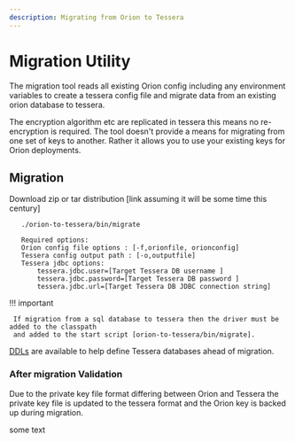 ```yaml
---
description: Migrating from Orion to Tessera
---
```


# Migration Utility

The migration tool reads all existing Orion config including any environment variables 
to create a tessera config file and migrate data from an existing orion database to tessera. 
 

The encryption algorithm etc are replicated in tessera this means no re-encryption is required. 
The tool doesn't provide a means for migrating from one set of keys to another. Rather it allows you to 
use your existing keys for Orion deployments. 


## Migration

Download zip or tar distribution [link assuming it will be some time this century]


```
   ./orion-to-tessera/bin/migrate

   Required options: 
   Orion config file options : [-f,orionfile, orionconfig]
   Tessera config output path : [-o,outputfile]
   Tessera jdbc options:  
	   tessera.jdbc.user=[Target Tessera DB username ]
	   tessera.jdbc.password=[Target Tessera DB password ]
	   tessera.jdbc.url=[Target Tessera DB JDBC connection string]
 ```  

!!! important

     If migration from a sql database to tessera then the driver must be added to the classpath 
     and added to the start script [orion-to-tessera/bin/migrate]. 


[DDLs](https://github.com/jpmorganchase/tessera/tree/master/ddls/create-table) are available to help
define Tessera databases ahead of migration.


### After migration Validation

Due to the private key file format differing between Orion and Tessera the private key file is updated to the 
tessera format and the Orion key is backed up during migration. 


some text


<!--links-->
[building Tessera from source]: https://github.com/ConsenSys/tessera#building-tessera-from-source
[configuration file]: ../../Reference/SampleConfiguration.md#jdbc
